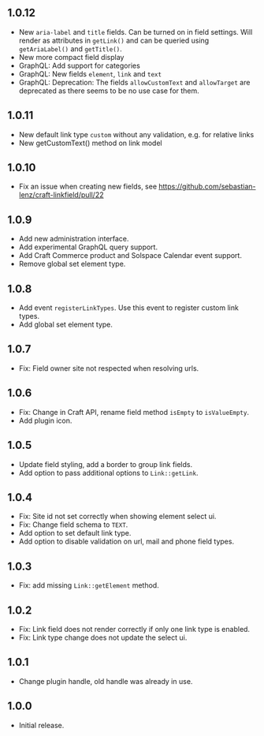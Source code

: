 ## 1.0.12
- New `aria-label` and `title` fields. Can be turned on in field settings. Will render as attributes in `getLink()` and can be queried using `getAriaLabel()` and `getTitle()`.
- New more compact field display
- GraphQL: Add support for categories 
- GraphQL: New fields `element`, `link` and `text`
- GraphQL: Deprecation: The fields `allowCustomText` and `allowTarget` are deprecated as there seems to be no use case for them.
 
## 1.0.11
- New default link type `custom` without any validation, e.g. for relative links
- New getCustomText() method on link model

## 1.0.10
- Fix an issue when creating new fields, see https://github.com/sebastian-lenz/craft-linkfield/pull/22

## 1.0.9
- Add new administration interface.
- Add experimental GraphQL query support.
- Add Craft Commerce product and Solspace Calendar event support.
- Remove global set element type.

## 1.0.8
- Add event `registerLinkTypes`. Use this event to register custom link types.
- Add global set element type.

## 1.0.7
- Fix: Field owner site not respected when resolving urls.

## 1.0.6
- Fix: Change in Craft API, rename field method `isEmpty` to `isValueEmpty`.
- Add plugin icon.

## 1.0.5
- Update field styling, add a border to group link fields.
- Add option to pass additional options to `Link::getLink`.

## 1.0.4
- Fix: Site id not set correctly when showing element select ui.
- Fix: Change field schema to `TEXT`.
- Add option to set default link type.
- Add option to disable validation on url, mail and phone field types.

## 1.0.3
- Fix: add missing `Link::getElement` method.

## 1.0.2
- Fix: Link field does not render correctly if only one link type is enabled.
- Fix: Link type change does not update the select ui.

## 1.0.1
- Change plugin handle, old handle was already in use.

## 1.0.0
- Initial release.
